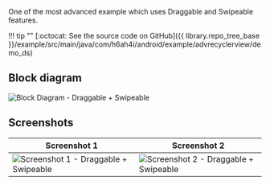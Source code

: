 One of the most advanced example which uses Draggable and Swipeable features.


!!! tip ""
    [:octocat: See the source code on GitHub]({{ library.repo_tree_base }}/example/src/main/java/com/h6ah4i/android/example/advrecyclerview/demo_ds)

## Block diagram

![Block Diagram - Draggable + Swipeable](../images/block-diagram-drag-drop-swipe.png)


## Screenshots

| Screenshot 1 | Screenshot 2 |
|--------------|--------------|
| ![Screenshot 1 - Draggable + Swipeable](../images/example/advanced-draggable-swipeable-1.png) | ![Screenshot 2 - Draggable + Swipeable](../images/example/advanced-draggable-swipeable-2.png) |
